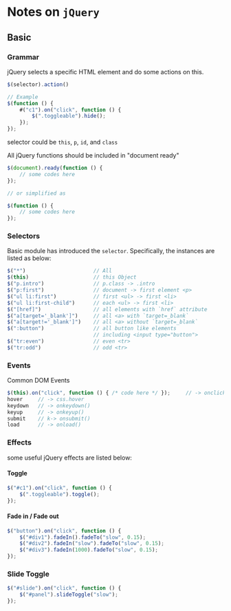 # Notes on `jQuery`

## Basic

### Grammar

jQuery selects a specific HTML element and do some actions on this.

```javascript
$(selector).action()

// Example
$(function () {
    #("c1").on("click", function () {
        $(".toggleable").hide();
    });
});
```
selector could be `this`, `p`, `id`, and `class` 

All jQuery functions should be included in "document ready"

```javascript
$(document).ready(function () {
    // some codes here
});

// or simplified as

$(function () {
    // some codes here
});
```

### Selectors

Basic module has introduced the `selector`. Specifically, 
the instances are listed as below:

```javascript
$("*")                      // All
$(this)                     // this Object
$("p.intro")                // p.class -> .intro
$("p:first")                // document -> first element <p>
$("ul li:first")            // first <ul> -> first <li>
$("ul li:first-child")      // each <ul> -> first <li>
$("[href]")                 // all elements with `href` attribute
$("a[target='_blank']")     // all <a> with `target=_blank`
$("a[target!='_blank']")    // all <a> without `target=_blank`
$(":button")                // all button like elements 
                            // including <input type="button">
$("tr:even")                // even <tr>
$("tr:odd")                 // odd <tr>
```

### Events

Common DOM Events

```javascript
$(this).on("click", function () { /* code here */ });     // -> onclick()
hover     // -> css.hover
keydown   // -> onkeydown()
keyup     // -> onkeyup()
submit    // k-> onsubmit()
load      // -> onload()
```

### Effects

some useful jQuery effects are listed below:

#### Toggle

```javascript
$("#c1").on("click", function () {
    $(".toggleable").toggle();
});
```

#### Fade in / Fade out

```javascript
$("button").on("click", function () {
    $("#div1").fadeIn().fadeTo("slow", 0.15);
    $("#div2").fadeIn("slow").fadeTo("slow", 0.15);
    $("#div3").fadeIn(1000).fadeTo("slow", 0.15);
});
```

### Slide Toggle

```javascript
$("#slide").on("click", function () {
    $("#panel").slideToggle("slow");
});
```